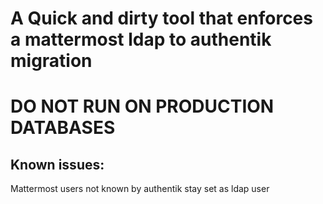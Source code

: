 # A Quick and dirty tool that enforces a mattermost ldap to authentik migration


# DO NOT RUN ON PRODUCTION DATABASES

## Known issues:

Mattermost users not known by authentik stay set as ldap user